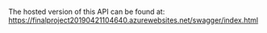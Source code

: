 The hosted version of this API can be found at:
https://finalproject20190421104640.azurewebsites.net/swagger/index.html


